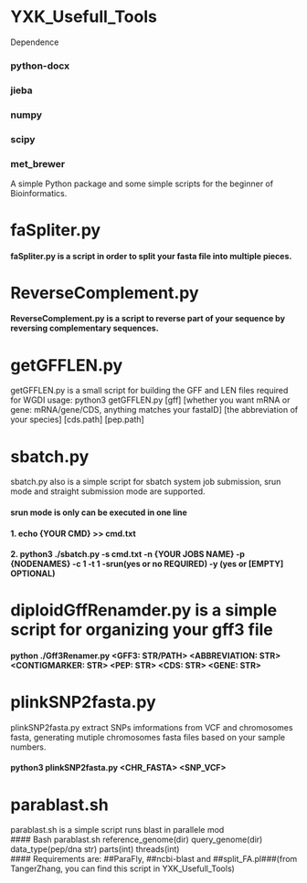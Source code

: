 # YXK_Usefull_Tools
  Dependence
  ### python-docx
  ### jieba
  ### numpy
  ### scipy
  ### met_brewer
    
A simple Python package and some simple scripts for the beginner of Bioinformatics.

# faSpliter.py

#### faSpliter.py is a script in order to split your fasta file into multiple pieces.
 
# ReverseComplement.py
#### ReverseComplement.py is a script to reverse part of your sequence by reversing complementary sequences.

# getGFFLEN.py
getGFFLEN.py is a small script for building the GFF and LEN files required for WGDI usage: python3 getGFFLEN.py [gff] [whether you want mRNA or gene: mRNA/gene/CDS, anything matches your fastaID] [the abbreviation of your species] [cds.path] [pep.path]
 
# sbatch.py
sbatch.py also is a simple script for sbatch system job submission, srun mode and straight submission mode are supported.   
  #### srun mode is only can be executed in one line  
  #### 1. echo {YOUR CMD} >> cmd.txt  
  #### 2. python3 ./sbatch.py -s cmd.txt -n {YOUR JOBS NAME} -p {NODENAMES} -c 1 -t 1 -srun(yes or no REQUIRED) -y (yes or [EMPTY] OPTIONAL)  
  
# diploidGffRenamder.py is a simple script for organizing your gff3 file  
  #### python ./Gff3Renamer.py <GFF3: STR/PATH> <ABBREVIATION: STR> <CONTIGMARKER: STR> <PEP: STR> <CDS: STR> <GENE: STR>  
 
# plinkSNP2fasta.py
plinkSNP2fasta.py extract SNPs imformations from VCF and chromosomes fasta, generating mutiple chromosomes fasta files based on your sample numbers.  
  #### python3 plinkSNP2fasta.py <CHR_FASTA> <SNP_VCF> <OUTDIR>  

# parablast.sh
parablast.sh is a simple script runs blast in parallele mod  
    #### Bash parablast.sh reference_genome(dir) query_genome(dir) data_type(pep/dna str) parts(int) threads(int)  
    #### Requirements are:  ##ParaFly,  ##ncbi-blast  and  ##split_FA.pl###(from TangerZhang, you can find this script in YXK_Usefull_Tools)  
